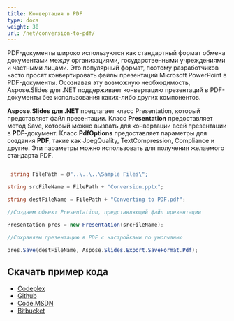 ```yaml
---
title: Конвертация в PDF
type: docs
weight: 30
url: /net/conversion-to-pdf/
---
```


PDF-документы широко используются как стандартный формат обмена документами между организациями, государственными учреждениями и частными лицами. Это популярный формат, поэтому разработчиков часто просят конвертировать файлы презентаций Microsoft PowerPoint в PDF-документы. Осознавая эту возможную необходимость, Aspose.Slides для .NET поддерживает конвертацию презентаций в PDF-документы без использования каких-либо других компонентов.

**Aspose.Slides для .NET** предлагает класс Presentation, который представляет файл презентации. Класс **Presentation** предоставляет метод Save, который можно вызвать для конвертации всей презентации в **PDF**-документ. Класс **PdfOptions** предоставляет параметры для создания **PDF**, такие как JpegQuality, TextCompression, Compliance и другие. Эти параметры можно использовать для получения желаемого стандарта PDF.

``` csharp

 string FilePath = @"..\..\..\Sample Files\";

string srcFileName = FilePath + "Conversion.pptx";

string destFileName = FilePath + "Converting to PDF.pdf";

//Создаем объект Presentation, представляющий файл презентации

Presentation pres = new Presentation(srcFileName);

//Сохраняем презентацию в PDF с настройками по умолчанию

pres.Save(destFileName, Aspose.Slides.Export.SaveFormat.Pdf);

``` 
## **Скачать пример кода**
- [Codeplex](https://asposeslidesopenxml.codeplex.com/releases/view/619597)
- [Github](https://github.com/aspose-slides/Aspose.Slides-for-.NET/releases/tag/MissingFeaturesAsposeSlidesForOpenXMLv1.1)
- [Code.MSDN](https://code.msdn.microsoft.com/AsposeSlides-Features-9866600c)
- [Bitbucket](https://bitbucket.org/asposemarketplace/aspose-for-openxml/downloads/Converting%20to%20PDF%20%28Aspose.Slides%29.zip)